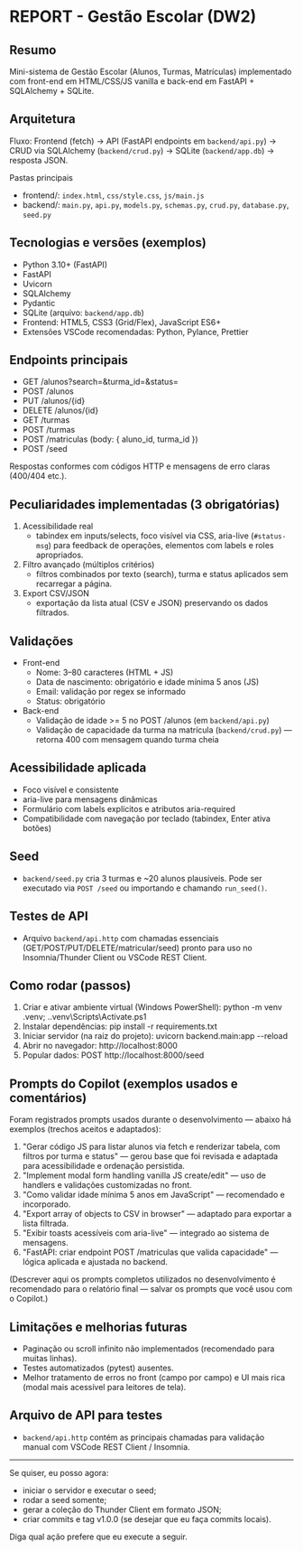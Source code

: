 # REPORT - Gestão Escolar (DW2)

## Resumo
Mini-sistema de Gestão Escolar (Alunos, Turmas, Matrículas) implementado com front-end em HTML/CSS/JS vanilla e back-end em FastAPI + SQLAlchemy + SQLite.

## Arquitetura
Fluxo: Frontend (fetch) → API (FastAPI endpoints em `backend/api.py`) → CRUD via SQLAlchemy (`backend/crud.py`) → SQLite (`backend/app.db`) → resposta JSON.

Pastas principais
- frontend/: `index.html`, `css/style.css`, `js/main.js`
- backend/: `main.py`, `api.py`, `models.py`, `schemas.py`, `crud.py`, `database.py`, `seed.py`

## Tecnologias e versões (exemplos)
- Python 3.10+ (FastAPI)
- FastAPI
- Uvicorn
- SQLAlchemy
- Pydantic
- SQLite (arquivo: `backend/app.db`)
- Frontend: HTML5, CSS3 (Grid/Flex), JavaScript ES6+
- Extensões VSCode recomendadas: Python, Pylance, Prettier

## Endpoints principais
- GET /alunos?search=&turma_id=&status=
- POST /alunos
- PUT /alunos/{id}
- DELETE /alunos/{id}
- GET /turmas
- POST /turmas
- POST /matriculas (body: { aluno_id, turma_id })
- POST /seed

Respostas conformes com códigos HTTP e mensagens de erro claras (400/404 etc.).

## Peculiaridades implementadas (3 obrigatórias)
1. Acessibilidade real
   - tabindex em inputs/selects, foco visível via CSS, aria-live (`#status-msg`) para feedback de operações, elementos com labels e roles apropriados.
2. Filtro avançado (múltiplos critérios)
   - filtros combinados por texto (search), turma e status aplicados sem recarregar a página.
3. Export CSV/JSON
   - exportação da lista atual (CSV e JSON) preservando os dados filtrados.

## Validações
- Front-end
  - Nome: 3–80 caracteres (HTML + JS)
  - Data de nascimento: obrigatório e idade mínima 5 anos (JS)
  - Email: validação por regex se informado
  - Status: obrigatório
- Back-end
  - Validação de idade >= 5 no POST /alunos (em `backend/api.py`)
  - Validação de capacidade da turma na matrícula (`backend/crud.py`) — retorna 400 com mensagem quando turma cheia

## Acessibilidade aplicada
- Foco visível e consistente
- aria-live para mensagens dinâmicas
- Formulário com labels explícitos e atributos aria-required
- Compatibilidade com navegação por teclado (tabindex, Enter ativa botões)

## Seed
- `backend/seed.py` cria 3 turmas e ~20 alunos plausíveis. Pode ser executado via `POST /seed` ou importando e chamando `run_seed()`.

## Testes de API
- Arquivo `backend/api.http` com chamadas essenciais (GET/POST/PUT/DELETE/matricular/seed) pronto para uso no Insomnia/Thunder Client ou VSCode REST Client.

## Como rodar (passos)
1. Criar e ativar ambiente virtual (Windows PowerShell):
   python -m venv .venv; .\.venv\Scripts\Activate.ps1
2. Instalar dependências:
   pip install -r requirements.txt
3. Iniciar servidor (na raiz do projeto):
   uvicorn backend.main:app --reload
4. Abrir no navegador: http://localhost:8000
5. Popular dados: POST http://localhost:8000/seed

## Prompts do Copilot (exemplos usados e comentários)
Foram registrados prompts usados durante o desenvolvimento — abaixo há exemplos (trechos aceitos e adaptados):
1. "Gerar código JS para listar alunos via fetch e renderizar tabela, com filtros por turma e status" — gerou base que foi revisada e adaptada para acessibilidade e ordenação persistida.
2. "Implement modal form handling vanilla JS create/edit" — uso de handlers e validações customizadas no front.
3. "Como validar idade mínima 5 anos em JavaScript" — recomendado e incorporado.
4. "Export array of objects to CSV in browser" — adaptado para exportar a lista filtrada.
5. "Exibir toasts acessíveis com aria-live" — integrado ao sistema de mensagens.
6. "FastAPI: criar endpoint POST /matriculas que valida capacidade" — lógica aplicada e ajustada no backend.

(Descrever aqui os prompts completos utilizados no desenvolvimento é recomendado para o relatório final — salvar os prompts que você usou com o Copilot.)

## Limitações e melhorias futuras
- Paginação ou scroll infinito não implementados (recomendado para muitas linhas).
- Testes automatizados (pytest) ausentes.
- Melhor tratamento de erros no front (campo por campo) e UI mais rica (modal mais acessível para leitores de tela).

## Arquivo de API para testes
- `backend/api.http` contém as principais chamadas para validação manual com VSCode REST Client / Insomnia.

---

Se quiser, eu posso agora:
- iniciar o servidor e executar o seed;
- rodar a seed somente;
- gerar a coleção do Thunder Client em formato JSON;
- criar commits e tag v1.0.0 (se desejar que eu faça commits locais).

Diga qual ação prefere que eu execute a seguir.
